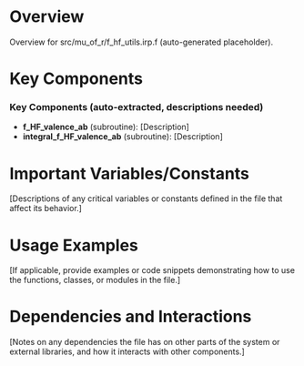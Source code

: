 # Overview

Overview for src/mu_of_r/f_hf_utils.irp.f (auto-generated placeholder).

# Key Components

### Key Components (auto-extracted, descriptions needed)
- **f_HF_valence_ab** (subroutine): [Description]
- **integral_f_HF_valence_ab** (subroutine): [Description]

# Important Variables/Constants

[Descriptions of any critical variables or constants defined in the file that affect its behavior.]

# Usage Examples

[If applicable, provide examples or code snippets demonstrating how to use the functions, classes, or modules in the file.]

# Dependencies and Interactions

[Notes on any dependencies the file has on other parts of the system or external libraries, and how it interacts with other components.]
